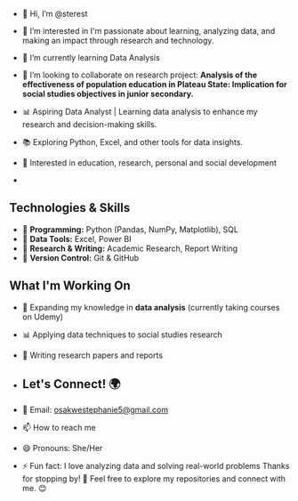 - 👋 Hi, I’m @sterest
- 👀 I’m interested in I'm passionate about learning, analyzing data, and making an impact through research and technology. 

- 🌱 I’m currently learning Data Analysis
- 💞️ I’m looking to collaborate on research project: **Analysis of the effectiveness of population education in Plateau State: Implication for social studies objectives in junior secondary.**
- 📊 Aspiring Data Analyst | Learning data analysis to enhance my research and decision-making skills.
- 📚 Exploring Python, Excel, and other tools for data insights.
- 🚀 Interested in education, research, personal and social development
- 
 ## Technologies & Skills
- 📌 **Programming:** Python (Pandas, NumPy, Matplotlib), SQL
- 📌 **Data Tools:** Excel, Power BI
- 📌 **Research & Writing:** Academic Research, Report Writing
- 📌 **Version Control:** Git & GitHub

## What I'm Working On
- 📖 Expanding my knowledge in **data analysis** (currently taking courses on Udemy)
- 📊 Applying data techniques to social studies research
- 📝 Writing research papers and reports

- ## Let's Connect! 🌍
- 📧 Email: osakwestephanie5@gmail.com

- 📫 How to reach me
- 😄 Pronouns: She/Her
- ⚡ Fun fact: I love analyzing data and solving real-world problems
Thanks for stopping by! 🚀 Feel free to explore my repositories and connect with me. 😊
<!---
sterest/sterest is a ✨ special ✨ repository because its `README.md` (this file) appears on your GitHub profile.
You can click the Preview link to take a look at your changes.
--->

